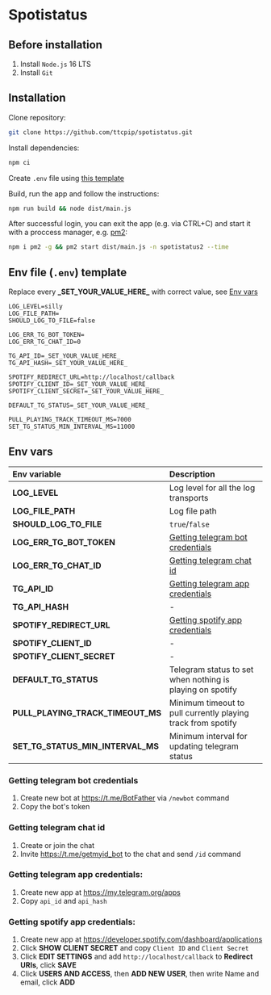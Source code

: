 # Spotistatus

## Before installation

1. Install `Node.js` 16 LTS
2. Install `Git`

## Installation

Clone repository:

```bash
git clone https://github.com/ttcpip/spotistatus.git
```

Install dependencies:

```bash
npm ci
```

Create `.env` file using [this template](#env-file-env-template)

Build, run the app and follow the instructions:

```bash
npm run build && node dist/main.js
```

After successful login, you can exit the app (e.g. via CTRL+C) and start it with a proccess manager, e.g. [pm2](https://pm2.keymetrics.io/docs/usage/quick-start/):

```bash
npm i pm2 -g && pm2 start dist/main.js -n spotistatus2 --time
```

## Env file (`.env`) template

Replace every **\_SET_YOUR_VALUE_HERE\_** with correct value, see [Env vars](#env-vars)

```env
LOG_LEVEL=silly
LOG_FILE_PATH=
SHOULD_LOG_TO_FILE=false

LOG_ERR_TG_BOT_TOKEN=
LOG_ERR_TG_CHAT_ID=0

TG_API_ID=_SET_YOUR_VALUE_HERE_
TG_API_HASH=_SET_YOUR_VALUE_HERE_

SPOTIFY_REDIRECT_URL=http://localhost/callback
SPOTIFY_CLIENT_ID=_SET_YOUR_VALUE_HERE_
SPOTIFY_CLIENT_SECRET=_SET_YOUR_VALUE_HERE_

DEFAULT_TG_STATUS=_SET_YOUR_VALUE_HERE_

PULL_PLAYING_TRACK_TIMEOUT_MS=7000
SET_TG_STATUS_MIN_INTERVAL_MS=11000
```

## Env vars

| Env variable                      | Description                                                           |
| :-------------------------------- | :-------------------------------------------------------------------- |
| **LOG_LEVEL**                     | Log level for all the log transports                                  |
| **LOG_FILE_PATH**                 | Log file path                                                         |
| **SHOULD_LOG_TO_FILE**            | `true`/`false`                                                        |
| **LOG_ERR_TG_BOT_TOKEN**          | [Getting telegram bot credentials](#getting-telegram-bot-credentials) |
| **LOG_ERR_TG_CHAT_ID**            | [Getting telegram chat id](#getting-telegram-bot-credentials)         |
| **TG_API_ID**                     | [Getting telegram app credentials](#getting-telegram-app-credentials) |
| **TG_API_HASH**                   | -                                                                     |
| **SPOTIFY_REDIRECT_URL**          | [Getting spotify app credentials](#getting-spotify-app-credentials)   |
| **SPOTIFY_CLIENT_ID**             | -                                                                     |
| **SPOTIFY_CLIENT_SECRET**         | -                                                                     |
| **DEFAULT_TG_STATUS**             | Telegram status to set when nothing is playing on spotify             |
| **PULL_PLAYING_TRACK_TIMEOUT_MS** | Minimum timeout to pull currently playing track from spotify          |
| **SET_TG_STATUS_MIN_INTERVAL_MS** | Minimum interval for updating telegram status                         |

### Getting telegram bot credentials

1. Create new bot at https://t.me/BotFather via `/newbot` command
2. Copy the bot's token

### Getting telegram chat id

1. Create or join the chat
2. Invite https://t.me/getmyid_bot to the chat and send `/id` command

### Getting telegram app credentials:

1. Create new app at https://my.telegram.org/apps
2. Copy `api_id` and `api_hash`

### Getting spotify app credentials:

1. Create new app at https://developer.spotify.com/dashboard/applications
2. Click **SHOW CLIENT SECRET** and copy `Client ID` and `Client Secret`
3. Click **EDIT SETTINGS** and add `http://localhost/callback` to **Redirect URIs**, click **SAVE**
4. Click **USERS AND ACCESS**, then **ADD NEW USER**, then write Name and email, click **ADD**
